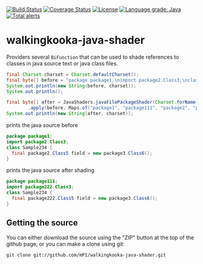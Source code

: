 [![Build Status](https://travis-ci.com/mP1/walkingkooka-java-shader.svg?branch=master)](https://travis-ci.com/mP1/walkingkooka-java-shader.svg?branch=master)
[![Coverage Status](https://coveralls.io/repos/github/mP1/walkingkooka-java-shader/badge.svg?branch=master)](https://coveralls.io/github/mP1/walkingkooka-java-shader?branch=master)
[![License](https://img.shields.io/badge/License-Apache%202.0-blue.svg)](https://opensource.org/licenses/Apache-2.0)
[![Language grade: Java](https://img.shields.io/lgtm/grade/java/g/mP1/walkingkooka-java-shader.svg?logo=lgtm&logoWidth=18)](https://lgtm.com/projects/g/mP1/walkingkooka-java-shader/context:java)
[![Total alerts](https://img.shields.io/lgtm/alerts/g/mP1/walkingkooka-java-shader.svg?logo=lgtm&logoWidth=18)](https://lgtm.com/projects/g/mP1/walkingkooka-java-shader/alerts/)



# walkingkooka-java-shader

Providers several `BiFunction` that can be used to shade references to classes in java source text or java class files.


```java
final Charset charset = Charset.defaultCharset();
final byte[] before = "package package1;\nimport package2.Class3;\nclass Sample234 {\n  final package2.Class5 field = new package3.Class6();\n}".getBytes(charset);
System.out.println(new String(before, charset));
System.out.println();

final byte[] after = JavaShaders.javaFilePackageShader(Charset.forName("UTF-8"))
        .apply(before, Maps.of("package1", "package111", "package2", "package222"));
System.out.println(new String(after, charset));
```

prints the java source before

```java
package package1;
import package2.Class3;
class Sample234 {
  final package2.Class5 field = new package3.Class6();
}
```

prints the java source after shading

```java
package package111;
import package222.Class3;
class Sample234 {
  final package222.Class5 field = new package3.Class6();
}
```



## Getting the source

You can either download the source using the "ZIP" button at the top
of the github page, or you can make a clone using git:

```
git clone git://github.com/mP1/walkingkooka-java-shader.git
```
